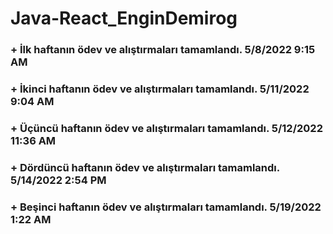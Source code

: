 # Java-React_EnginDemirog

### + İlk haftanın ödev ve alıştırmaları  tamamlandı. 5/8/2022 9:15 AM
### + İkinci haftanın ödev ve alıştırmaları  tamamlandı. 5/11/2022 9:04 AM
### + Üçüncü haftanın ödev ve alıştırmaları  tamamlandı. 5/12/2022 11:36 AM
### + Dördüncü haftanın ödev ve alıştırmaları  tamamlandı. 5/14/2022 2:54 PM
### + Beşinci haftanın ödev ve alıştırmaları tamamlandı. 5/19/2022 1:22 AM